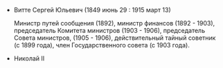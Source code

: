 * Витте Сергей Юльевич (1849 июнь 29  : 1915 март 13)

  Министр путей сообщения (1892), министр финансов (1892 - 1903), председатель Комитета министров (1903 - 1906), председатель Совета министров, (1905 - 1906), действительный тайный советник (с 1899 года), член Государственного совета (с 1903 года).

* Николай II